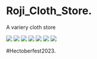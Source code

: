 # Roji_Cloth_Store.

A variery cloth store 

![](images/a.jpg)
![](images/aa.jpg)
![](images/amd.jpg)
![](images/abc1.jpg)
![](images/ami.jpg)
![](images/amii.jpg)
![](images/clothbann4.jpg)

#Hectoberfest2023.

